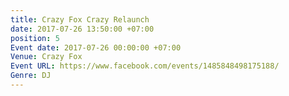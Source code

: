```yaml
---
title: Crazy Fox Crazy Relaunch
date: 2017-07-26 13:50:00 +07:00
position: 5
Event date: 2017-07-26 00:00:00 +07:00
Venue: Crazy Fox
Event URL: https://www.facebook.com/events/1485848498175188/
Genre: DJ
---
```


